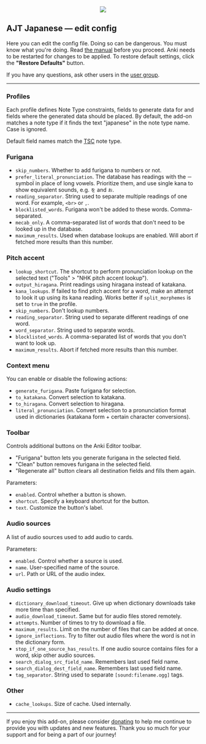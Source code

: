<div style="text-align: center;">
<img style="max-width: 128px; max-height: 128px;" src="https://avatars.githubusercontent.com/u/69172625?s=200&v=4">
</div>

## AJT Japanese &mdash; edit config

Here you can edit the config file.
Doing so can be dangerous.
You must know what you're doing.
Read [the manual](https://tatsumoto.neocities.org/blog/anki-japanese-support.html) before you proceed.
Anki needs to be restarted for changes to be applied.
To restore default settings, click the **"Restore Defaults"** button.

If you have any questions,
ask other users in the [user group](https://tatsumoto.neocities.org/blog/join-our-community.html).

****

### Profiles

Each profile defines
Note Type constraints,
fields to generate data for
and fields where the generated data should be placed.
By default, the add-on matches a note type
if it finds the text "japanese" in the note type name.
Case is ignored.

Default field names match the [TSC](https://ankiweb.net/shared/info/1557722832) note type.

### Furigana

* `skip_numbers`. Whether to add furigana to numbers or not.
* `prefer_literal_pronunciation`.
  The database has readings with the `ー` symbol in place of long vowels.
  Prioritize them, and use single kana to show equivalent sounds, e.g. `を` and `お`.
* `reading_separator`. String used to separate multiple readings of one word. For example, `<br>` or `,`.
* `blocklisted_words`. Furigana won't be added to these words. Comma-separated.
* `mecab_only`. A comma-separated list of words that don't need to be looked up in the database.
* `maximum_results`. Used when database lookups are enabled. Will abort if fetched more results than this number.

### Pitch accent

* `lookup_shortcut`.
  The shortcut to perform pronunciation lookup
  on the selected text ("Tools" > "NHK pitch accent lookup").
* `output_hiragana`.
  Print readings using hiragana instead of katakana.
* `kana_lookups`.
  If failed to find pitch accent for a word,
  make an attempt to look it up using its kana reading.
  Works better if `split_morphemes` is set to `true` in the profile.
* `skip_numbers`. Don't lookup numbers.
* `reading_separator`. String used to separate different readings of one word.
* `word_separator`. String used to separate words.
* `blocklisted_words`. A comma-separated list of words that you don't want to look up.
* `maximum_results`. Abort if fetched more results than this number.

### Context menu

You can enable or disable the following actions:

* `generate_furigana`.
  Paste furigana for selection.
* `to_katakana`.
  Convert selection to katakana.
* `to_hiragana`.
  Convert selection to hiragana.
* `literal_pronunciation`.
  Convert selection to a pronunciation format used in dictionaries (katakana form + certain character conversions).

### Toolbar

Controls additional buttons on the Anki Editor toolbar.

* "Furigana" button lets you generate furigana in the selected field.
* "Clean" button removes furigana in the selected field.
* "Regenerate all" button clears all destination fields and fills them again.

Parameters:

* `enabled`.
  Control whether a button is shown.
* `shortcut`.
  Specify a keyboard shortcut for the button.
* `text`.
  Customize the button's label.

### Audio sources

A list of audio sources used to add audio to cards.

Parameters:

* `enabled`.
  Control whether a source is used.
* `name`.
  User-specified name of the source.
* `url`.
  Path or URL of the audio index.

### Audio settings

* `dictionary_download_timeout`.
  Give up when dictionary downloads take more time than specified.
* `audio_download_timeout`.
  Same but for audio files stored remotely.
* `attempts`.
  Number of times to try to download a file.
* `maximum_results`.
  Limit on the number of files that can be added at once.
* `ignore_inflections`.
  Try to filter out audio files where the word is not in the dictionary form.
* `stop_if_one_source_has_results`.
  If one audio source contains files for a word, skip other audio sources.
* `search_dialog_src_field_name`.
  Remembers last used field name.
* `search_dialog_dest_field_name`.
  Remembers last used field name.
* `tag_separator`.
  String used to separate `[sound:filename.ogg]` tags.

### Other

* `cache_lookups`.
  Size of cache.
  Used internally.

****

If you enjoy this add-on,
please consider [donating](https://tatsumoto.neocities.org/blog/donating-to-tatsumoto.html)
to help me continue to provide you with updates and new features.
Thank you so much for your support and for being a part of our journey!

